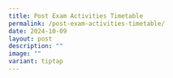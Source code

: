 ```yaml
---
title: Post Exam Activities Timetable
permalink: /post-exam-activities-timetable/
date: 2024-10-09
layout: post
description: ""
image: ""
variant: tiptap
---
```

